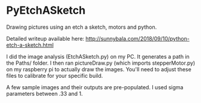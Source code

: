 # PyEtchASketch
Drawing pictures using an etch a sketch, motors and python.

Detailed writeup available here:
http://sunnybala.com/2018/09/10/python-etch-a-sketch.html

I did the image analysis (EtchASketch.py) on my PC. It generates a path in the Paths/ folder. 
I then ran pictureDraw.py (which imports stepperMotor.py) on my raspberry pi to actually draw the images. You'll need to adjust these files to calibrate for your specific build.

A few sample images and their outputs are pre-populated. I used sigma parameters between .33 and 1. 
